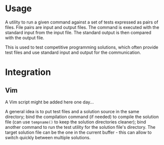 # Usage

A utility to run a given command against a set of tests expressed as pairs of
files. File pairs are input and output files. The command is executed with the
standard input from the input file. The standard output is then compared with
the output file.

This is used to test competitive programming solutions, which often provide
test files and use standard input and output for the communication.

# Integration

## Vim

A Vim script might be added here one day...

A general idea is to put test files and a solution source in the same
directory; bind the compilation command (if needed) to compile the solution
file (can use `tempname()` to keep the solution directories cleaner); bind
another command to run the test utility for the solution file's directory. The
target solution file can be the one in the current buffer - this can allow to
switch quickly between multiple solutions.
